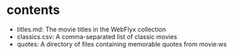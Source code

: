 # contents

- titles.md: The movie titles in the WebFlyx collection
- classics.csv: A comma-separated list of classic movies
- quotes: A directory of files containing memorable quotes from movie:ws

